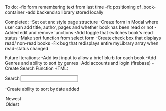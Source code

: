 To do:
-fix form remembering text from last time
-fix positioning of .book-container
-add backend so library stored locally

Completed:
-Set out and style page structure
-Create form in Modal where user can add title, author, pages and whether book has been read or not
-Added edit and remove functions
-Add toggle that switches book's read status
-Make sort function from select form
-Create check box that displays read/ non-read books
-Fix bug that redisplays entire myLibrary array when read-status changed

Future Iterations:
-Add text input to allow a brief blurb for each book
-Add Genres and ability to sort by genres
-Add accounts and login (firebase)
-Create Search Function
HTML:

<div class="toolBar-form-row">
<label for="search">Search</label>
<input type="search" name="search" />
</div>

-Create ability to sort by date added

<option value="newest">Newest</option>
<option value="oldest">Oldest</option>
